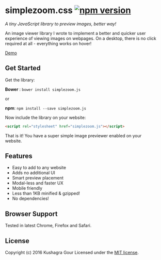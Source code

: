 # simplezoom.css [![npm version](https://badge.fury.io/js/simplezoom.js.svg)](https://badge.fury.io/js/simplezoom.js)
*A tiny JavaScript library to preview images, better way!*

An image viewer library I wrote to implement a better and quicker user experience of viewing images on webpages. On a desktop, there is no click required at all - everything works on hover!

[Demo](http://kushagragour.in/simplezoom.js/)

## Get Started

Get the library:

**Bower** : `bower install simplezoom.js`

or

**npm**: `npm install --save simplezoom.js`


Now include the library on your website:

```html
<script rel="stylesheet" href="simplezoom.js"></script>
```

That is it! You have a super simple image previewer enabled on your website.

## Features

- Easy to add to any website
- Adds no additional UI
- Smart preview placement
- Modal-less and faster UX
- Mobile friendly
- Less than 1KB minified & gzipped!
- No dependencies!

## Browser Support

Tested in latest Chrome, Firefox and Safari.

## License
Copyright (c) 2016 Kushagra Gour
Licensed under the [MIT license](http://opensource.org/licenses/MIT).